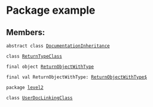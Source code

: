 # Package example
## Members:
<pre><code class="language-scala" >abstract class <a href="./DocumentationInheritance.md">DocumentationInheritance</a></pre></code>
<pre><code class="language-scala" >class <a href="./ReturnTypeClass.md">ReturnTypeClass</a></pre></code>
<pre><code class="language-scala" >final object <a href="./ReturnObjectWithType.md">ReturnObjectWithType</a></pre></code>
<pre><code class="language-scala" >final val ReturnObjectWithType: <a href="./ReturnObjectWithType$.md">ReturnObjectWithType$</a></pre></code>

<pre><code class="language-scala" >package <a href="./level2/level2.md">level2</a></pre></code><pre><code class="language-scala" >class <a href="./UserDocLinkingClass.md">UserDocLinkingClass</a></pre></code>
